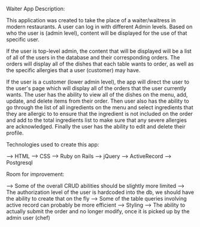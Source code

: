 Waiter App
Description:

This application was created to take the place of a waiter/waitress in modern restaurants. A user can log in with different Admin levels. Based on who the user is (admin level), content will be displayed for the use of that specific user.

If the user is top-level admin, the content that will be displayed will be a list of all of the users in the database and their corresponding orders. The orders will display all of the dishes that each table wants to order, as well as the specific allergies that a user (customer) may have.

If the user is a customer (lower admin level), the app will direct the user to the user's page which will display all of the orders that the user currently wants. The user has the ability to view all of the dishes on the menu, add, update, and delete items from their order. Then user also has the ability to go through the list of all ingredients on the menu and select ingredients that they are allergic to to ensure that the ingredient is not included on the order and add to the total ingredients list to make sure that any severe allergies are acknowledged. Finally the user has the ability to edit and delete their profile.

Technologies used to create this app:

--> HTML
--> CSS
--> Ruby on Rails
--> jQuery
--> ActiveRecord
--> Postgresql

Room for improvement:

--> Some of the overall CRUD abilities should be slightly more limited
--> The authorization level of the user is hardcoded into the db, we should have the ability to create that on the fly
--> Some of the table queries involving active record can probably be more efficient
--> Styling
--> The ability to actually submit the order and no longer modify, once it is picked up by the admin user (chef)
